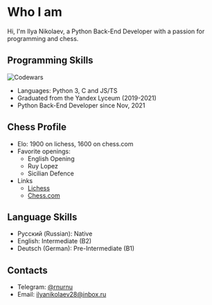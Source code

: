 # Who I am
Hi, I'm Ilya Nikolaev, a Python Back-End Developer with a passion for programming and chess.

## Programming Skills
![Codewars](https://www.codewars.com/users/ilya-nikolaev/badges/large)
- Languages: Python 3, C and JS/TS
- Graduated from the Yandex Lyceum (2019-2021)
- Python Back-End Developer since Nov, 2021

## Chess Profile
- Elo: 1900 on lichess, 1600 on chess.com
- Favorite openings:
    + English Opening
    + Ruy Lopez
    + Sicilian Defence
- Links
    + [Lichess](https://lichess.org/@/yuzelesss)
    + [Chess.com](https://www.chess.com/member/yuzelezzz)

## Language Skills
- Русский (Russian): Native
- English: Intermediate (B2)
- Deutsch (German): Pre-Intermediate (B1)

## Contacts
- Telegram: [@rnurnu](https://t.me/rnurnu)
- Email: [ilyanikolaev28@inbox.ru](mailto:ilyanikolaev28@inbox.ru)
